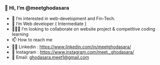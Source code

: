 ### 👋 Hi, I’m @meetghodasara
- 👀 I’m interested in web-development and Fin-Tech. 
- 🌱 I’m Web developer { Intermediate } 
- 👨🏼‍💻 I’m looking to collaborate on website project & competitive coding learning 
- 📫 How to reach me
- 👨‍🎓 Linkedin : https://www.linkedin.com/in/meetghodasara/
- 📸  Instagram : https://www.instagram.com/meet._ghodasara/
- 📧 Email: ghodasara.meet1@gmail.com
